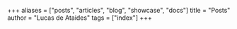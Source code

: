 +++
aliases = ["posts", "articles", "blog", "showcase", "docs"]
title = "Posts"
author = "Lucas de Ataides"
tags = ["index"]
+++
